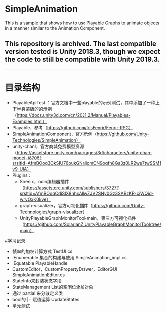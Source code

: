 # SimpleAnimation

This is a sample that shows how to use Playable Graphs to animate objects in a manner similar to the Animation Component. 

## This repository is archived. The last compatible version tested is Unity 2018.3, though we expect the code to still be compatible with Unity 2019.3.

---

# 目录结构
- PlayableApiTest ：官方文档中一些playable的示例测试，其中添加了一种上下半身蒙版的的示例（https://docs.unity3d.com/cn/2021.2/Manual/Playables-Examples.html）
- Playable，参考（https://github.com/IrisFenrir/Fenrir-RPG）
- SimpleAnimationComponent，官方示例（https://github.com/Unity-Technologies/SimpleAnimation）
- unity-chan!，官方商城免费模型资源（https://assetstore.unity.com/packages/3d/characters/unity-chan-model-18705?srsltid=AfmBOoq3OkSIU76oukGNnijomCN9oqfh8Gs3z0LR2we7twSSM1v9-UlA）
- Plugins：
    - Sirenix，odin编辑器插件（https://assetstore.unity.com/publishers/3727?srsltid=AfmBOoqCdiSlX8nhxAllwZJV2SNy0Gz3SABzKR-cjWQid-wrvOxK0kve）
    - graph-visualizer，官方可视化插件（https://github.com/Unity-Technologies/graph-visualizer）
    - UnityPlayableGraphMonitorTool-main，第三方可视化插件（https://github.com/SolarianZ/UnityPlayableGraphMonitorTool/tree/main）

#学习记录
- 帧率的加权计算方式 TestUI.cs
- IEnumerable<T> 集合的构建与使用 SimpleAnimation_impl.cs 
- IEquatable<T> PlayableHandle
- CustomEditor，CustomPropertyDrawer，EditorGUI SimpleAnimationEditor.cs
- StateInfo来封装状态字段
- StateManagement List的空闲位添加对象
- 通过 partial 来分散定义类
- bool的 |= 赋值运算 UpdateStates
- 单元测试